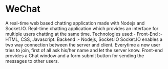 # WeChat
A real-time web based chatting application made with Nodejs and Socket.IO.
Real-time chatting application which provides an interface for multiple users chatting at the same time.
Technologies used:-
Front-End :- HTML, CSS, Javascript.
Backend :- Nodejs, Socket.IO 
Socket.IO enables a two way connection between the server and client.
Everytime a new user tries to join, first of all ask his/her name and let the server know.
Front-end provides a Chat window and a form submit button for sending the messages to other users.


